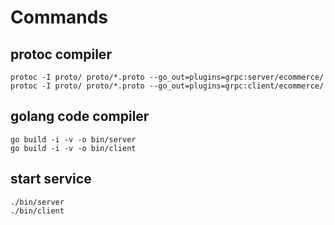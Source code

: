 
# Commands

## protoc compiler

```shell
protoc -I proto/ proto/*.proto --go_out=plugins=grpc:server/ecommerce/
protoc -I proto/ proto/*.proto --go_out=plugins=grpc:client/ecommerce/
```

## golang code compiler

```shell
go build -i -v -o bin/server
go build -i -v -o bin/client
```

## start service

```shell
./bin/server
./bin/client
```
